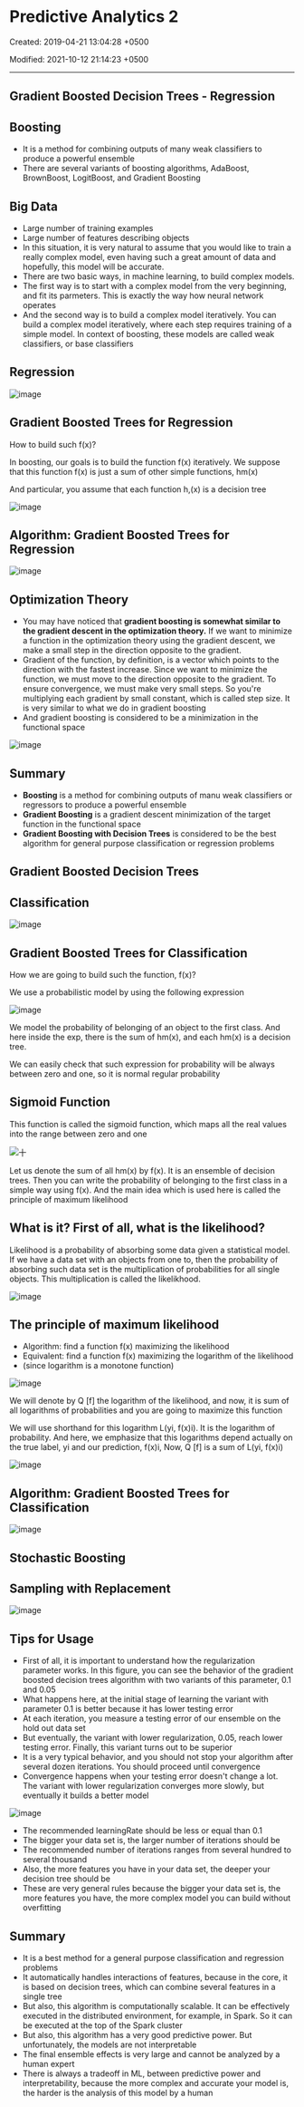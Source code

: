 # Predictive Analytics 2

Created: 2019-04-21 13:04:28 +0500

Modified: 2021-10-12 21:14:23 +0500

---

## Gradient Boosted Decision Trees - Regression

## Boosting

- It is a method for combining outputs of many weak classifiers to produce a powerful ensemble
- There are several variants of boosting algorithms, AdaBoost, BrownBoost, LogitBoost, and Gradient Boosting

## Big Data

- Large number of training examples
- Large number of features describing objects
- In this situation, it is very natural to assume that you would like to train a really complex model, even having such a great amount of data and hopefully, this model will be accurate.
- There are two basic ways, in machine learning, to build complex models.
- The first way is to start with a complex model from the very beginning, and fit its parmeters. This is exactly the way how neural network operates
- And the second way is to build a complex model iteratively. You can build a complex model iteratively, where each step requires training of a simple model. In context of boosting, these models are called weak classifiers, or base classifiers

## Regression

![image](media/Predictive-Analytics-2-image1.jpeg)

## Gradient Boosted Trees for Regression

How to build such f(x)?

In boosting, our goals is to build the function f(x) iteratively. We suppose that this function f(x) is just a sum of other simple functions, hm(x)

And particular, you assume that each function h,(x) is a decision tree

![image](media/Predictive-Analytics-2-image2.jpg)

## Algorithm: Gradient Boosted Trees for Regression

![image](media/Predictive-Analytics-2-image3.jpg)

## Optimization Theory

- You may have noticed that **gradient boosting is somewhat similar to the gradient descent in the optimization theory.** If we want to minimize a function in the optimization theory using the gradient descent, we make a small step in the direction opposite to the gradient.
- Gradient of the function, by definition, is a vector which points to the direction with the fastest increase. Since we want to minimize the function, we must move to the direction opposite to the gradient. To ensure convergence, we must make very small steps. So you're multiplying each gradient by small constant, which is called step size. It is very similar to what we do in gradient boosting
- And gradient boosting is considered to be a minimization in the functional space

![image](media/Predictive-Analytics-2-image4.jpeg)

## Summary

- **Boosting** is a method for combining outputs of manu weak classifiers or regressors to produce a powerful ensemble
- **Gradient Boosting** is a gradient descent minimization of the target function in the functional space
- **Gradient Boosting with Decision Trees** is considered to be the best algorithm for general purpose classification or regression problems

## Gradient Boosted Decision Trees

## Classification

![image](media/Predictive-Analytics-2-image5.jpeg)

## Gradient Boosted Trees for Classification

How we are going to build such the function, f(x)?

We use a probabilistic model by using the following expression

![image](media/Predictive-Analytics-2-image6.jpg)

We model the probability of belonging of an object to the first class. And here inside the exp, there is the sum of hm(x), and each hm(x) is a decision tree.

We can easily check that such expression for probability will be always between zero and one, so it is normal regular probability

## Sigmoid Function

This function is called the sigmoid function, which maps all the real values into the range between zero and one

![十 ](media/Predictive-Analytics-2-image7.jpg)

Let us denote the sum of all hm(x) by f(x). It is an ensemble of decision trees. Then you can write the probability of belonging to the first class in a simple way using f(x). And the main idea which is used here is called the principle of maximum likelihood

## What is it? First of all, what is the likelihood?

Likelihood is a probability of absorbing some data given a statistical model. If we have a data set with an objects from one to, then the probability of absorbing such data set is the multiplication of probabilities for all single objects. This multiplication is called the likelikhood.

![image](media/Predictive-Analytics-2-image8.jpg)

## The principle of maximum likelihood

- Algorithm: find a function f(x) maximizing the likelihood
- Equivalent: find a function f(x) maximizing the logarithm of the likelihood
- (since logarithm is a monotone function)

![image](media/Predictive-Analytics-2-image9.jpg)

We will denote by Q [f] the logarithm of the likelihood, and now, it is sum of all logarithms of probabilities and you are going to maximize this function

We will use shorthand for this logarithm L(yi, f(x)i). It is the logarithm of probability. And here, we emphasize that this logarithms depend actually on the true label, yi and our prediction, f(x)i, Now, Q [f] is a sum of L(yi, f(x)i)

![image](media/Predictive-Analytics-2-image10.jpg)

## Algorithm: Gradient Boosted Trees for Classification

![image](media/Predictive-Analytics-2-image11.jpg)

## Stochastic Boosting

## Sampling with Replacement

![image](media/Predictive-Analytics-2-image12.jpg)

## Tips for Usage

- First of all, it is important to understand how the regularization parameter works. In this figure, you can see the behavior of the gradient boosted decision trees algorithm with two variants of this parameter, 0.1 and 0.05
- What happens here, at the initial stage of learning the variant with parameter 0.1 is better because it has lower testing error
- At each iteration, you measure a testing error of our ensemble on the hold out data set
- But eventually, the variant with lower regularization, 0.05, reach lower testing error. Finally, this variant turns out to be superior
- It is a very typical behavior, and you should not stop your algorithm after several dozen iterations. You should proceed until convergence
- Convergence happens when your testing error doesn't change a lot. The variant with lower regularization converges more slowly, but eventually it builds a better model

![image](media/Predictive-Analytics-2-image13.jpg)

- The recommended learningRate should be less or equal than 0.1
- The bigger your data set is, the larger number of iterations should be
- The recommended number of iterations ranges from several hundred to several thousand
- Also, the more features you have in your data set, the deeper your decision tree should be
- These are very general rules because the bigger your data set is, the more features you have, the more complex model you can build without overfitting

## Summary

- It is a best method for a general purpose classification and regression problems
- It automatically handles interactions of features, because in the core, it is based on decision trees, which can combine several features in a single tree
- But also, this algorithm is computationally scalable. It can be effectively executed in the distributed environment, for example, in Spark. So it can be executed at the top of the Spark cluster
- But also, this algorithm has a very good predictive power. But unfortunately, the models are not interpretable
- The final ensemble effects is very large and cannot be analyzed by a human expert
- There is always a tradeoff in ML, between predictive power and interpretability, because the more complex and accurate your model is, the harder is the analysis of this model by a human
